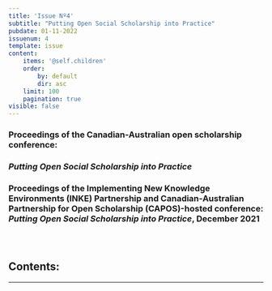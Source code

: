 ```yaml
---
title: 'Issue Nº4'
subtitle: "Putting Open Social Scholarship into Practice"
pubdate: 01-11-2022
issuenum: 4
template: issue
content:
    items: '@self.children'
    order:
        by: default
        dir: asc
    limit: 100
    pagination: true
visible: false
---
```

###

### Proceedings of the Canadian-Australian open scholarship conference:

### *Putting Open Social Scholarship into Practice* 

### Proceedings of the Implementing New Knowledge Environments (INKE) Partnership and Canadian-Australian Partnership for Open Scholarship (CAPOS)-hosted conference: *Putting Open Social Scholarship into Practice*, December 2021

### &nbsp;

<h2>Contents:</h2>

---
